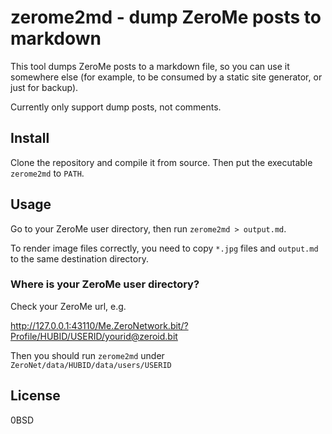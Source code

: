 # zerome2md - dump ZeroMe posts to markdown

This tool dumps ZeroMe posts to a markdown file,
so you can use it somewhere else
(for example, to be consumed by a static site generator,
or just for backup).

Currently only support dump posts,
not comments.

## Install

Clone the repository and compile it from source.
Then put the executable `zerome2md` to `PATH`.

## Usage

Go to your ZeroMe user directory,
then run `zerome2md > output.md`.

To render image files correctly,
you need to copy `*.jpg` files and `output.md` to the same destination directory.

### Where is your ZeroMe user directory?

Check your ZeroMe url, e.g.

http://127.0.0.1:43110/Me.ZeroNetwork.bit/?Profile/HUBID/USERID/yourid@zeroid.bit

Then you should run `zerome2md` under
`ZeroNet/data/HUBID/data/users/USERID`

## License

0BSD
